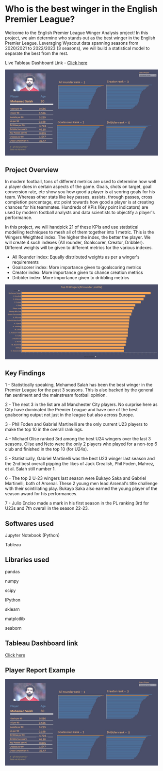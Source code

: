 # Who is the best winger in the English Premier League?

Welcome to the English Premier League Winger Analysis project! In this project, we aim determine who stands out as the best winger in the English Premier League. Leveraging Wyscout data spanning seasons from 2020/2021 to 2022/2023 (3 seasons), we will build a statistical model to separate the best from the rest.

Live Tableau Dashboard Link - [Click here](https://public.tableau.com/app/profile/wasiuddin.shaikh8022/viz/PremierLeagueWingersWeightedindex/Dashboard1?publish=yes)

![](https://github.com/WasiShaikh977/PL-Wingers-Weighted-index/blob/main/images/Salah%20report.jpg)

## Project Overview

In modern football, tons of different metrics are used to determine how well a player does in certain aspects of the game. Goals, shots on target, goal conversion rate, etc show you how good a player is at scoring goals for his team. Whereas other stats like key passes, assists, through passes, cross completion percentage, etc point towards how good a player is at creating chances for his teammates. Hundreds of KPIs (Key point indicators) are used by modern football analysts and data scientists to objectify a player's performance.

In this project, we will handpick 21 of these KPIs and use statistical modelling techniques to mesh all of them together into 1 metric. This is the Wingers Weigthted index. The higher the index, the better the player. We will create 4 such indexes (All rounder, Goalscorer, Creator, Dribbler). Different weights will be given to different metrics for the various indexes.
- All Rounder index: Equally distributed weights as per a winger's requirements
- Goalscorer index: More importance given to goalscoring metrics
- Creator index: More importance given to chance creation metrics
- Dribbler index: More importance given to dribbling metrics

![](https://github.com/WasiShaikh977/PL-Wingers-Weighted-index/blob/main/images/All%20Rounders.png)

## Key Findings
1 - Statistically speaking, Mohamed Salah has been the best winger in the Premier League for the past 3 seasons. This is also backed by the general fan sentiment and the mainstream football opinion.


2 - The next 3 in the list are all Manchester City players. No surprise here as City have dominated the Premier League and have one of the best goalscoring output not just in the league but also across Europe.


3 - Phil Foden and Gabriel Martinelli are the only current U23 players to make the top 10 in the overall rankings.


4 - Michael Olise ranked 3rd among the best U24 wingers over the last 3 seasons. Olise and Neto were the only 2 players who played for a non-top 6 club and finished in the top 10 (for U24s).


5 - Statistically, Gabriel Martinelli was the best U23 winger last season and the 2nd best overall pipping the likes of Jack Grealish, Phil Foden, Mahrez, et al. Salah still number 1.


6 - The top 2 U-23 wingers last season were Bukayo Saka and Gabriel Martinelli, both of Arsenal. These 2 young men lead Arsenal's title challenge with their scintillating play. Bukayo Saka also earned the young player of the season award for his performances.


7 - Julio Enciso made a mark in his first season in the PL ranking 3rd for U23s and 7th overall in the season 22-23.

## Softwares used
Jupyter Notebook (Python)

Tableau

## Libraries used
pandas

numpy

scipy

IPython

sklearn

matplotlib

seaborn

## Tableau Dashboard link

[Click here](https://public.tableau.com/app/profile/wasiuddin.shaikh8022/viz/PremierLeagueWingersWeightedindex/Dashboard1?publish=yes)

## Player Report Example

![](https://github.com/WasiShaikh977/PL-Wingers-Weighted-index/blob/main/images/Salah%20report.jpg)
